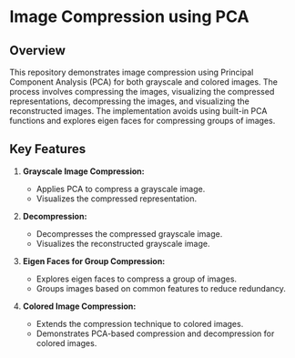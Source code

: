 # Image Compression using PCA

## Overview
This repository demonstrates image compression using Principal Component Analysis (PCA) for both grayscale and colored images. The process involves compressing the images, visualizing the compressed representations, decompressing the images, and visualizing the reconstructed images. The implementation avoids using built-in PCA functions and explores eigen faces for compressing groups of images.

## Key Features
1. **Grayscale Image Compression:**
   - Applies PCA to compress a grayscale image.
   - Visualizes the compressed representation.

2. **Decompression:**
   - Decompresses the compressed grayscale image.
   - Visualizes the reconstructed grayscale image.

3. **Eigen Faces for Group Compression:**
   - Explores eigen faces to compress a group of images.
   - Groups images based on common features to reduce redundancy.

4. **Colored Image Compression:**
   - Extends the compression technique to colored images.
   - Demonstrates PCA-based compression and decompression for colored images.
